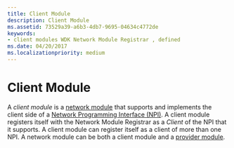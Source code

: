 ```yaml
---
title: Client Module
description: Client Module
ms.assetid: 73529a39-a6b3-4db7-9695-04634c4772de
keywords:
- client modules WDK Network Module Registrar , defined
ms.date: 04/20/2017
ms.localizationpriority: medium
---
```


# Client Module


A *client module* is a [network module](network-module.md) that supports and implements the client side of a [Network Programming Interface (NPI)](network-programming-interface.md). A client module registers itself with the Network Module Registrar as a *Client* of the NPI that it supports. A client module can register itself as a client of more than one NPI. A network module can be both a client module and a [provider module](provider-module.md).

 

 





